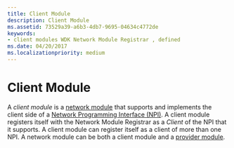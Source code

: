 ```yaml
---
title: Client Module
description: Client Module
ms.assetid: 73529a39-a6b3-4db7-9695-04634c4772de
keywords:
- client modules WDK Network Module Registrar , defined
ms.date: 04/20/2017
ms.localizationpriority: medium
---
```


# Client Module


A *client module* is a [network module](network-module.md) that supports and implements the client side of a [Network Programming Interface (NPI)](network-programming-interface.md). A client module registers itself with the Network Module Registrar as a *Client* of the NPI that it supports. A client module can register itself as a client of more than one NPI. A network module can be both a client module and a [provider module](provider-module.md).

 

 





